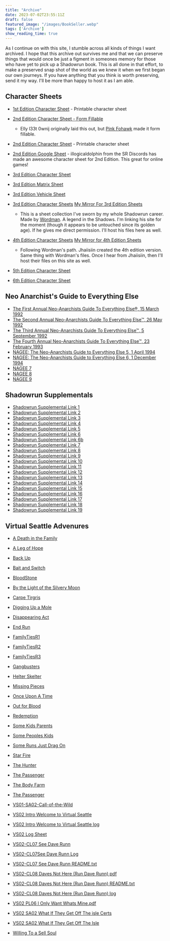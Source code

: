 ```yaml
---
title: "Archive"
date: 2023-07-02T23:55:11Z
draft: false
featured_image: "/images/BookSeller.webp"
tags: ['Archive']
show_reading_time: true
---
```


As I continue on with this site, I stumble across all kinds of things I want archived. I hope that this archive out survives me and that we can preserve things that would once be just a figment in someones memory for those who have yet to pick up a Shadowrun book. This is all done in that effort, to make a preserved snap shot of the world as we knew it when we first began our own journeys. If you have anything that you think is worth preserving, send it my way. I'll be more than happy to host it as I am able.


## Character Sheets
- [1st Edition Character Sheet](/files/Shadowrun_Character_Sheet_1e.pdf) - Printable character sheet

- [2nd Edition Character Sheet - Form Fillable](/files/SR_2ed_Charsheet_Theograth%20v3.pdf)
    - Elly l33t 0wnij originally laid this out, but [Pink Fohawk](https://pinkfohawk.podbean.com/) made it form fillable. 
- [2nd Edition Character Sheet](/files/Shadowrun_Character_Sheet_2e.pdf) - Printable character sheet 
- [2nd Edition Google Sheet](https://docs.google.com/spreadsheets/d/1v-PTnZMyKucRSmI980YY0VqFypoArVxVO5lG4iKJIEo/edit#gid=0) - illogicaldolphin from the SR Discords has made an awesome character sheet for 2nd Edition. This great for online games!


- [3rd Edition Character Sheet](/files/SR3-Printable-Sheet.pdf)
- [3rd Edition Matrix Sheet](/files/SR3-Printable-Matrix-Sheet.pdf)
- [3rd Edition Vehicle Sheet](/files/SR3-Printable-Vehicle-Sheet.pdf)

- [3rd Edition Character Sheets](https://rpg.divnull.com/srun/srunsheets.html) [My Mirror For 3rd Edition Sheets](/files/SRSheets31.pdf)
    - This is a sheet collection I've sworn by my whole Shadowrun career. Made by [Wordman](https://rpg.divnull.com/srun/). A legend in the Shadows. I'm linking his site for the moment (though it appears to be untouched since its golden age). If he gives me direct permission. I'll host his files here as well.

- [4th Edition Character Sheets](https://www.gamingverse.com/shadowrun/sheets.html) [My Mirror for 4th Edition Sheets](/files/sr4sheets18.pdf)
    - Following Wordman's path. Jhaiisiin created the 4th edition version. Same thing with Wordman's files. Once I hear from Jhaiisiin, then I'll host their files on this site as well.

- [5th Edition Character Sheet](/files/SR5-Character-Sheet-Fillable.pdf)

- [6th Edition Character Sheet](/files/SR6-Character-Sheet-Fillable.pdf)

## Neo Anarchist's Guide to Everything Else
- [The First Annual Neo-Anarchists Guide To Everything Else®, 15 March 1992](/files/NAGEE_01.pdf)
- [The Second Annual Neo-Anarchists Guide To Everything Else™, 26 May 1992](/files/NAGEE_02.pdf)
- [The Third Annual Neo-Anarchists Guide To Everything Else™, 5 September 1992](/files/NAGEE_03.pdf)
- [The Fourth Annual Neo-Anarchists Guide To Everything Else™, 23 February 1993](/files/NAGEE_04.pdf)
- [NAGEE: The Neo-Anarchists Guide to Everything Else 5, 1 April 1994](/files/NAGEE_05.pdf)
- [NAGEE: The Neo-Anarchists Guide to Everything Else 6, 1 December 1994](/files/NAGEE_06.pdf)
- [NAGEE 7](/files/NAGEE_07.pdf)
- [NAGEE 8](/files/NAGEE_08.pdf)
- [NAGEE 9](/files/NAGEE_09.pdf)

## Shadowrun Supplementals
- [Shadowrun Supplemental Link 1](/files/The-Shadowrun-Supplemental-Issue-1.pdf)
- [Shadowrun Supplemental Link 2](/files/The-Shadowrun-Supplemental-Issue-2.pdf)
- [Shadowrun Supplemental Link 3](/files/The-Shadowrun-Supplemental-Issue-3.pdf)
- [Shadowrun Supplemental Link 4](/files/The-Shadowrun-Supplemental-Issue-4.pdf)
- [Shadowrun Supplemental Link 5](/files/The-Shadowrun-Supplemental-Issue-5.pdf)
- [Shadowrun Supplemental Link 6](/files/The-Shadowrun-Supplemental-Issue-6.pdf)
- [Shadowrun Supplemental Link 6b](/files/The-Shadowrun-Supplemental-Issue-6b-More-Vehicles.pdf)
- [Shadowrun Supplemental Link 7](/files/The-Shadowrun-Supplemental-Issue-7.pdf)
- [Shadowrun Supplemental Link 8](/files/The-Shadowrun-Supplemental-Issue-8.pdf)
- [Shadowrun Supplemental Link 9](/files/The-Shadowrun-Supplemental-Issue-9.pdf)
- [Shadowrun Supplemental Link 10](/files/The-Shadowrun-Supplemental-Issue-10.pdf)
- [Shadowrun Supplemental Link 11](/files/The-Shadowrun-Supplemental-Issue-11.pdf)
- [Shadowrun Supplemental Link 12](/files/The-Shadowrun-Supplemental-Issue-12.pdf)
- [Shadowrun Supplemental Link 13](/files/The-Shadowrun-Supplemental-Issue-13.pdf)
- [Shadowrun Supplemental Link 14](/files/The-Shadowrun-Supplemental-Issue-14.pdf)
- [Shadowrun Supplemental Link 15](/files/The-Shadowrun-Supplemental-Issue-15.pdf)
- [Shadowrun Supplemental Link 16](/files/The-Shadowrun-Supplemental-Issue-16.pdf)
- [Shadowrun Supplemental Link 17](/files/The-Shadowrun-Supplemental-Issue-17.pdf)
- [Shadowrun Supplemental Link 18](/files/The-Shadowrun-Supplemental-Issue-18.pdf)
- [Shadowrun Supplemental Link 19](/files/The-Shadowrun-Supplemental-Issue-19.pdf)

## Virtual Seattle Advenures
- [A Death in the Family](/files/virtual-seattle/A-Death-in-the-Family.pdf)
- [A Leg of Hope](/files/virtual-seattle/A-Leg-of-Hope.pdf)
- [Back Up](/files/virtual-seattle/Back-Up.pdf)
- [Bait and Switch](/files/virtual-seattle/Bait-and-Switch.pdf)
- [BloodStone](/files/virtual-seattle/Bloodstone.pdf)
- [By the Light of the Silvery Moon](/files/virtual-seattle/By-the-Light-of-the-Silvery-Moon.pdf)
- [Carpe Tirgris](/files/virtual-seattle/Carpe-Tigris.pdf)
- [Digging Up a Mole](/files/virtual-seattle/Digging-Up-a-Mole.pdf)
- [Disappearing Act](/files/virtual-seattle/Disappearing-Act.pdf)
- [End Run](/files/virtual-seattle/End-Run.pdf)
- [FamilyTiesR1](/files/virtual-seattle/FamilyTiesR1.pdf)
- [FamilyTiesR2](/files/virtual-seattle/FamilyTiesR2.pdf)
- [FamilyTiesR3](/files/virtual-seattle/FamilyTiesR3.pdf)
- [Gangbusters](/files/virtual-seattle/Gangbusters.pdf)
- [Helter Skelter](/files/virtual-seattle/Helter-Skelter.pdf)
- [Missing Pieces](/files/virtual-seattle/Missing-Pieces.pdf)
- [Once Upon A Time](/files/virtual-seattle/Once-Upon-A-Time.pdf)
- [Out for Blood](/files/virtual-seattle/Out-for-Blood.pdf)
- [Redemption](/files/virtual-seattle/Redemption.pdf)
- [Some Kids Parents](/files/virtual-seattle/Some-Kids-Parents.pdf)
- [Some Peoples Kids](/files/virtual-seattle/Some-Peoples-Kids.pdf)
- [Some Runs Just Drag On](/files/virtual-seattle/Some-Runs-Just-Drag-On.pdf)
- [Star Fire](/files/virtual-seattle/Star-Fire.pdf)
- [The Hunter](/files/virtual-seattle/The-Hunter.pdf)
- [The Passenger](/files/virtual-seattle/The-Passenger.pdf)
- [The Body Farm](/files/virtual-seattle/The-Body-Farm.pdf)
- [The Passenger](/files/virtual-seattle/The-Passenger.pdf)
- [VS01-SA02-Call-of-the-Wild](/files/virtual-seattle/VS01-SA02-Call-of-the-Wild.pdf)

- [VS02 Intro Welcome to Virtual Seattle](/files/virtual-seattle/VS02-Intro-Welcome-to-Virtual-Seattle.pdf)
- [VS02 Intro Welcome to Virtual Seattle log](/files/virtual-seattle/VS02-Intro-Welcome-to-Virtual-Seattle-log.pdf)
- [VS02 Log Sheet](/files/virtual-seattle/VS2-Log-Sheet.pdf)

- [VS02-CL07 See Dave Runn](/files/virtual-seattle/VS02-CL07-See-Dave-Runn.pdf)
- [ VS02-CL07See Dave Runn Log](/files/virtual-seattle/VS02-CL07-See-Dave-Runn-log.pdf)
- [VS02-CL07 See Dave Runn README.txt](/files/virtual-seattle/VS02-CL07-See-Dave-Runn-README.txt)

- [VS02-CL08 Daves Not Here (Run Dave Runn) pdf](/files/virtual-seattle/VS02-CL08-Daves-Not-Here-(Run-Dave-Runn).pdf)
- [VS02-CL08 Daves Not Here (Run Dave Runn) README.txt](/files/virtual-seattle/VS02-CL08-Daves-Not-Here-(Run-Dave-Runn)-README.txt)
- [VS02-CL08 Daves Not Here (Run Dave Runn) log](/files/virtual-seattle/VS02-CL08-Daves-Not-Here-(Run-Dave-Runn)-log.pdf)


- [VS02 PL06 I Only Want Whats Mine.pdf](/files/virtual-seattle/VS02-PL06-I-Only-Want-Whats-Mine.pdf)
- [VS02 SA02 What If They Get Off The isle Certs](/files/virtual-seattle/VS02-SA02-What-If-They-Get-Off-The-isle-Certs.pdf)
- [VS02 SA02 What If They Get Off The Isle](/files/virtual-seattle/VS02-SA02-What-If-They-Get-Off-The-Isle.pdf)
- [Willing To a Sell Soul](/files/virtual-seattle/Willing-To-a-Sell-Soul.pdf)